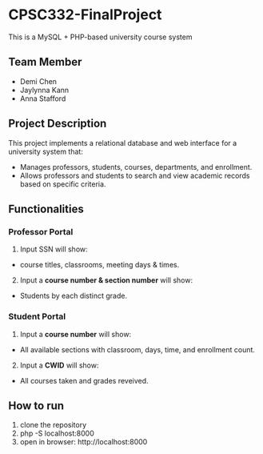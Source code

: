 # CPSC332-FinalProject
This is a MySQL + PHP-based university course system

## Team Member
- Demi Chen
- Jaylynna Kann
- Anna Stafford

## Project Description 
This project implements a relational database and web interface for a university system that:
- Manages professors, students, courses, departments, and enrollment.
- Allows professors and students to search and view academic records based on specific criteria.

## Functionalities

### Professor Portal
1. Input SSN will show:
- course titles, classrooms, meeting days & times.
2. Input a **course number & section number** will show:
- Students by each distinct grade.

### Student Portal
1. Input a **course number** will show:
- All available sections with classroom, days, time, and enrollment count.
2. Input a **CWID** will show: 
- All courses taken and grades reveived.

## How to run
1. clone the repository
2. php -S localhost:8000
3. open in browser: http://localhost:8000
